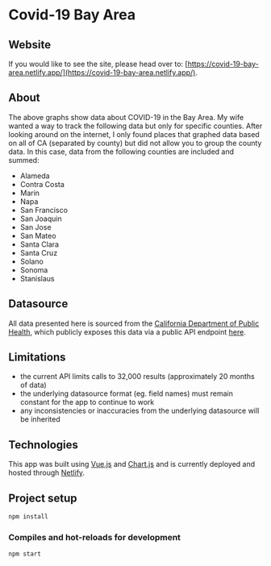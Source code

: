 # Covid-19 Bay Area

## Website

If you would like to see the site, please head over to: [https://covid-19-bay-area.netlify.app/](https://covid-19-bay-area.netlify.app/).

## About

The above graphs show data about COVID-19 in the Bay Area. My wife
wanted a way to track the following data but only for specific counties.
After looking around on the internet, I only found places that graphed
data based on all of CA (separated by county) but did not allow you to
group the county data. In this case, data from the following counties
are included and summed:

- Alameda
- Contra Costa
- Marin
- Napa
- San Francisco
- San Joaquin
- San Jose
- San Mateo
- Santa Clara
- Santa Cruz
- Solano
- Sonoma
- Stanislaus

## Datasource

All data presented here is sourced from the [California Department of Public Health](https://data.chhs.ca.gov/dataset/california-covid-19-hospital-data-and-case-statistics"), which publicly exposes this data via a public API endpoint [here](https://data.chhs.ca.gov/api/3/action/datastore_search?resource_id=6cd8d424-dfaa-4bdd-9410-a3d656e1176e).

## Limitations

- the current API limits calls to 32,000 results (approximately 20 months of data)
- the underlying datasource format (eg. field names) must remain constant for the app to continue to work
- any inconsistencies or inaccuracies from the underlying datasource will be inherited

## Technologies

This app was built using [Vue.js](https://vuejs.org/) and [Chart.js](https://www.chartjs.org/) and is currently deployed and hosted through [Netlify](https://www.netlify.com/).

## Project setup

```bash
npm install
```

### Compiles and hot-reloads for development

```bash
npm start
```
